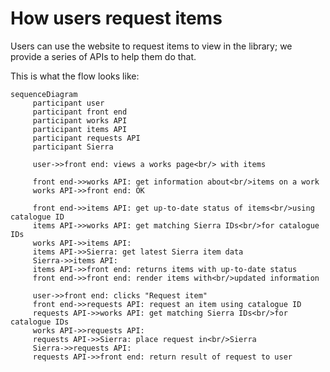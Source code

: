 # How users request items

Users can use the website to request items to view in the library; we provide a series of APIs to help them do that.

This is what the flow looks like:

```mermaid
sequenceDiagram
     participant user
     participant front end
     participant works API
     participant items API
     participant requests API
     participant Sierra

     user->>front end: views a works page<br/> with items

     front end->>works API: get information about<br/>items on a work
     works API->>front end: OK

     front end->>items API: get up-to-date status of items<br/>using catalogue ID
     items API->>works API: get matching Sierra IDs<br/>for catalogue IDs
     works API->>items API:
     items API->>Sierra: get latest Sierra item data
     Sierra->>items API:
     items API->>front end: returns items with up-to-date status
     front end->>front end: render items with<br/>updated information

     user->>front end: clicks "Request item"
     front end->>requests API: request an item using catalogue ID
     requests API->>works API: get matching Sierra IDs<br/>for catalogue IDs
     works API->>requests API:
     requests API->>Sierra: place request in<br/>Sierra
     Sierra->>requests API:
     requests API->>front end: return result of request to user
```
